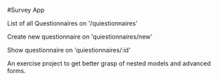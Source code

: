 #Survey App

List of all Questionnaires on '/quiestionnaires'

Create new questionnaire on 'quiestionnaires/new'

Show questionnaire on 'quiestionnaires/:id'

An exercise project to get better grasp of nested models and advanced forms.
